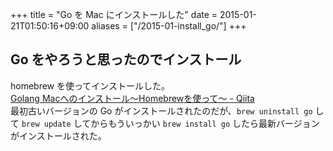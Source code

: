 +++
title = "Go を Mac にインストールした"
date = 2015-01-21T01:50:16+09:00
aliases = ["/2015-01-install_go/"]
+++

## Go をやろうと思ったのでインストール

homebrew を使ってインストールした。  
[Golang Macへのインストール〜Homebrewを使って〜 - Qiita](http://qiita.com/megu_ma/items/7208be8de52b712955a0)  
最初古いバージョンの Go がインストールされたのだが、`brew uninstall go` して `brew update` してからもういっかい `brew install go` したら最新バージョンがインストールされた。
